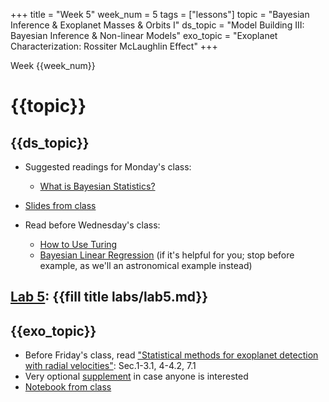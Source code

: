 +++
title = "Week 5"
week_num = 5
tags = ["lessons"]
topic = "Bayesian Inference & Exoplanet Masses & Orbits I"
ds_topic = "Model Building III: Bayesian Inference & Non-linear Models"
exo_topic =  "Exoplanet Characterization: Rossiter McLaughlin Effect"
+++

Week {{week_num}}
# {{topic}}

## {{ds_topic}}
- Suggested readings for Monday's class:
   - [What is Bayesian Statistics?](https://storopoli.github.io/Bayesian-Julia/pages/02_bayes_stats/)
- [Slides from class](https://psu.instructure.com/courses/2198465/files?preview=139368519)

- Read before Wednesday's class:
   - [How to Use Turing](https://storopoli.github.io/Bayesian-Julia/pages/4_Turing/)
   - [Bayesian Linear Regression](https://storopoli.github.io/Bayesian-Julia/pages/6_linear_reg/) (if it's helpful for you; stop before example, as we'll an astronomical example instead)

## [Lab 5](../../labs/lab5/): {{fill title labs/lab5.md}}

## {{exo_topic}}
- Before Friday's class, read ["Statistical methods for exoplanet detection with radial velocities"](https://psu.instructure.com/files/139190533/download?download_frd=1):  Sec.1-3.1, 4-4.2, 7.1
- Very optional [supplement]((https://psu.instructure.com/files/139190533/download?download_frd=1)) in case anyone is interested
- [Notebook from class](https://psuastro497.github.io/Fall2022/notebooks/week5day3/)
